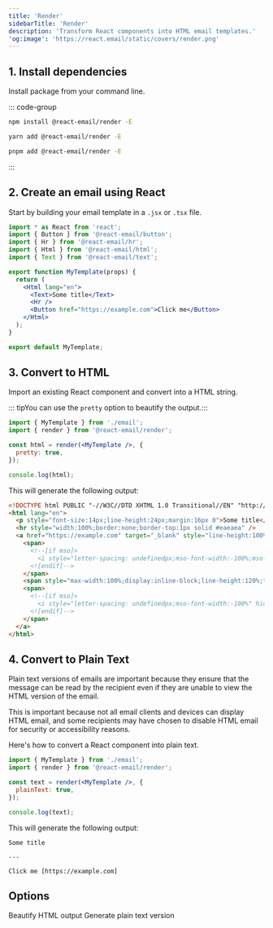 ```yaml
---
title: 'Render'
sidebarTitle: 'Render'
description: 'Transform React components into HTML email templates.'
'og:image': 'https://react.email/static/covers/render.png'
---
```


## 1. Install dependencies

Install package from your command line.

::: code-group

```sh npm
npm install @react-email/render -E
```

```sh yarn
yarn add @react-email/render -E
```

```sh pnpm
pnpm add @react-email/render -E
```

:::

## 2. Create an email using React

Start by building your email template in a `.jsx` or `.tsx` file.

```jsx email.jsx
import * as React from 'react';
import { Button } from '@react-email/button';
import { Hr } from '@react-email/hr';
import { Html } from '@react-email/html';
import { Text } from '@react-email/text';

export function MyTemplate(props) {
  return (
    <Html lang="en">
      <Text>Some title</Text>
      <Hr />
      <Button href="https://example.com">Click me</Button>
    </Html>
  );
}

export default MyTemplate;
```

## 3. Convert to HTML

Import an existing React component and convert into a HTML string.

::: tipYou can use the `pretty` option to beautify the output.:::

```jsx
import { MyTemplate } from './email';
import { render } from '@react-email/render';

const html = render(<MyTemplate />, {
  pretty: true,
});

console.log(html);
```

This will generate the following output:

```html
<!DOCTYPE html PUBLIC "-//W3C//DTD XHTML 1.0 Transitional//EN" "http://www.w3.org/TR/xhtml1/DTD/xhtml1-transitional.dtd">
<html lang="en">
  <p style="font-size:14px;line-height:24px;margin:16px 0">Some title</p>
  <hr style="width:100%;border:none;border-top:1px solid #eaeaea" />
  <a href="https://example.com" target="_blank" style="line-height:100%;text-decoration:none;display:inline-block;max-width:100%;padding:0px 0px">
    <span>
      <!--[if mso]>
        <i style="letter-spacing: undefinedpx;mso-font-width:-100%;mso-text-raise:0" hidden>&nbsp;</i>
      <![endif]-->
    </span>
    <span style="max-width:100%;display:inline-block;line-height:120%;text-decoration:none;text-transform:none;mso-padding-alt:0px;mso-text-raise:0">Click me</span>
    <span>
      <!--[if mso]>
        <i style="letter-spacing: undefinedpx;mso-font-width:-100%" hidden>&nbsp;</i>
      <![endif]-->
    </span>
  </a>
</html>
```

## 4. Convert to Plain Text

Plain text versions of emails are important because they ensure that the message can be read by the recipient even if they are unable to view the HTML version of the email.

This is important because not all email clients and devices can display HTML email, and some recipients may have chosen to disable HTML email for security or accessibility reasons.

Here's how to convert a React component into plain text.

```jsx
import { MyTemplate } from './email';
import { render } from '@react-email/render';

const text = render(<MyTemplate />, {
  plainText: true,
});

console.log(text);
```

This will generate the following output:

```
Some title

---

Click me [https://example.com]
```

## Options

<ResponseField name="pretty" type="boolean">
  Beautify HTML output
</ResponseField>
<ResponseField name="plainText" type="boolean">
  Generate plain text version
</ResponseField>
